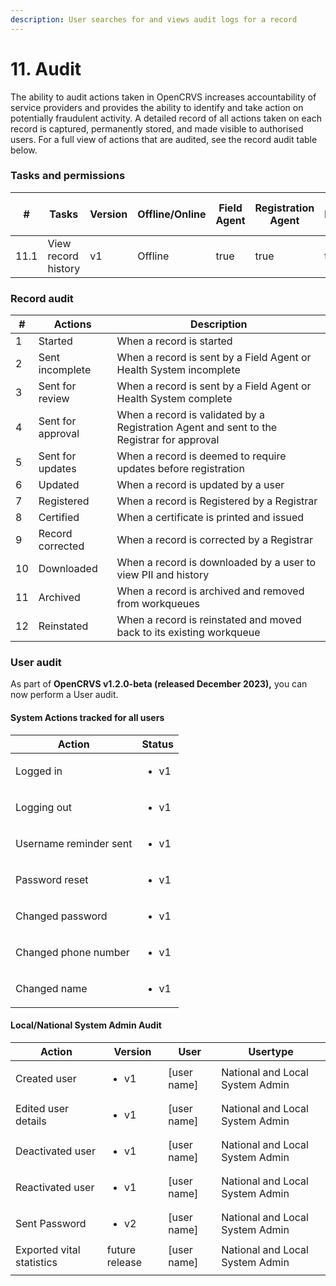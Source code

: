 ```yaml
---
description: User searches for and views audit logs for a record
---
```


# 11. Audit

The ability to audit actions taken in OpenCRVS increases accountability of service providers and provides the ability to identify and take action on potentially fraudulent activity. A detailed record of all actions taken on each record is captured, permanently stored, and made visible to authorised users. For a full view of actions that are audited, see the record audit table below.

### Tasks and permissions

<table><thead><tr><th>#</th><th>Tasks</th><th>Version</th><th>Offline/Online</th><th data-type="checkbox">Field Agent</th><th data-type="checkbox">Registration Agent</th><th data-type="checkbox">Registrar</th><th data-type="checkbox">National Registrar</th><th data-type="checkbox">Performance Manager</th><th data-type="checkbox">Local System Admin</th><th data-type="checkbox">National System Admin</th></tr></thead><tbody><tr><td>11.1</td><td>View record history</td><td>v1</td><td>Offline</td><td>true</td><td>true</td><td>true</td><td>true</td><td>false</td><td>false</td><td>false</td></tr></tbody></table>

### Record audit

| #  | Actions           | Description                                                                               |
| -- | ----------------- | ----------------------------------------------------------------------------------------- |
| 1  | Started           | When a record is started                                                                  |
| 2  | Sent incomplete   | When a record is sent by a Field Agent or Health System incomplete                        |
| 3  | Sent for review   | When a record is sent by a Field Agent or Health System complete                          |
| 4  | Sent for approval | When a record is validated by a Registration Agent and sent to the Registrar for approval |
| 5  | Sent for updates  | When a record is deemed to require updates before registration                            |
| 6  | Updated           | When a record is updated by a user                                                        |
| 7  | Registered        | When a record is Registered by a Registrar                                                |
| 8  | Certified         | When a certificate is printed and issued                                                  |
| 9  | Record corrected  | When a record is corrected by a Registrar                                                 |
| 10 | Downloaded        | When a record is downloaded by a user to view PII and history                             |
| 11 | Archived          | When a record is archived and removed from workqueues                                     |
| 12 | Reinstated        | When a record is reinstated and moved back to its existing workqueue                      |

### User audit

As part of **OpenCRVS v1.2.0-beta (released December 2023),** you can now perform a User audit.

#### System Actions tracked for all users

| Action                  | Status               |
| ----------------------- | -------------------- |
| Logged in               | <ul><li>v1</li></ul> |
| Logging out             | <ul><li>v1</li></ul> |
| Username reminder sent  | <ul><li>v1</li></ul> |
| Password reset          | <ul><li>v1</li></ul> |
| Changed password        | <ul><li>v1</li></ul> |
| Changed phone number    | <ul><li>v1</li></ul> |
| Changed name            | <ul><li>v1</li></ul> |

#### Local/National System Admin Audit

| Action                    | Version              | User          | Usertype                        |
| ------------------------- | -------------------- | ------------- | ------------------------------- |
| Created user              | <ul><li>v1</li></ul> | \[user name]  | National and Local System Admin |
| Edited user details       | <ul><li>v1</li></ul> | \[user name]  | National and Local System Admin |
| Deactivated user          | <ul><li>v1</li></ul> | \[user name]  | National and Local System Admin |
| Reactivated user          | <ul><li>v1</li></ul> | \[user name]  | National and Local System Admin |
| Sent Password             | <ul><li>v2</li></ul> | \[user name]  | National and Local System Admin |
| Exported vital statistics | future release       | \[user name]  | National and Local System Admin |
|                           |                      |               |                                 |
